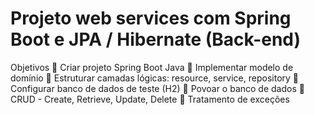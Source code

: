 # Projeto web services com Spring Boot e JPA / Hibernate (Back-end)
Objetivos
   Criar projeto Spring Boot Java
   Implementar modelo de domínio
   Estruturar camadas lógicas: resource, service, repository
   Configurar banco de dados de teste (H2)
   Povoar o banco de dados
   CRUD - Create, Retrieve, Update, Delete
   Tratamento de exceções
